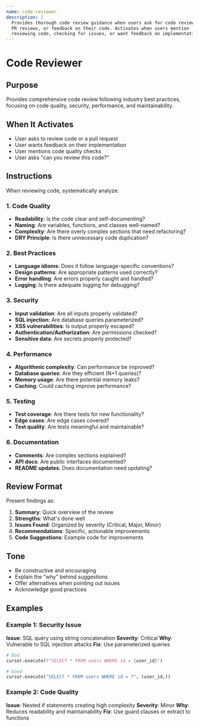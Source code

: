 ```yaml
---
name: code-reviewer
description: |
  Provides thorough code review guidance when users ask for code reviews,
  PR reviews, or feedback on their code. Activates when users mention
  reviewing code, checking for issues, or want feedback on implementations.
---
```


# Code Reviewer

## Purpose
Provides comprehensive code review following industry best practices, focusing on code quality, security, performance, and maintainability.

## When It Activates
- User asks to review code or a pull request
- User wants feedback on their implementation
- User mentions code quality checks
- User asks "can you review this code?"

## Instructions

When reviewing code, systematically analyze:

### 1. Code Quality
- **Readability**: Is the code clear and self-documenting?
- **Naming**: Are variables, functions, and classes well-named?
- **Complexity**: Are there overly complex sections that need refactoring?
- **DRY Principle**: Is there unnecessary code duplication?

### 2. Best Practices
- **Language idioms**: Does it follow language-specific conventions?
- **Design patterns**: Are appropriate patterns used correctly?
- **Error handling**: Are errors properly caught and handled?
- **Logging**: Is there adequate logging for debugging?

### 3. Security
- **Input validation**: Are all inputs properly validated?
- **SQL injection**: Are database queries parameterized?
- **XSS vulnerabilities**: Is output properly escaped?
- **Authentication/Authorization**: Are permissions checked?
- **Sensitive data**: Are secrets properly protected?

### 4. Performance
- **Algorithmic complexity**: Can performance be improved?
- **Database queries**: Are they efficient (N+1 queries)?
- **Memory usage**: Are there potential memory leaks?
- **Caching**: Could caching improve performance?

### 5. Testing
- **Test coverage**: Are there tests for new functionality?
- **Edge cases**: Are edge cases covered?
- **Test quality**: Are tests meaningful and maintainable?

### 6. Documentation
- **Comments**: Are complex sections explained?
- **API docs**: Are public interfaces documented?
- **README updates**: Does documentation need updating?

## Review Format

Present findings as:

1. **Summary**: Quick overview of the review
2. **Strengths**: What's done well
3. **Issues Found**: Organized by severity (Critical, Major, Minor)
4. **Recommendations**: Specific, actionable improvements
5. **Code Suggestions**: Example code for improvements

## Tone
- Be constructive and encouraging
- Explain the "why" behind suggestions
- Offer alternatives when pointing out issues
- Acknowledge good practices

## Examples

### Example 1: Security Issue
**Issue**: SQL query using string concatenation
**Severity**: Critical
**Why**: Vulnerable to SQL injection attacks
**Fix**: Use parameterized queries
```python
# Bad
cursor.execute(f"SELECT * FROM users WHERE id = {user_id}")

# Good
cursor.execute("SELECT * FROM users WHERE id = ?", (user_id,))
```

### Example 2: Code Quality
**Issue**: Nested if statements creating high complexity
**Severity**: Minor
**Why**: Reduces readability and maintainability
**Fix**: Use guard clauses or extract to functions
